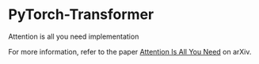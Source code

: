 # PyTorch-Transformer
Attention is all you need implementation

For more information, refer to the paper [Attention Is All You Need](https://arxiv.org/pdf/1706.03762) on arXiv.
